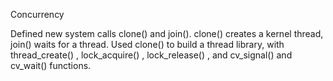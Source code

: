Concurrency

Defined new system calls clone() and join(). clone() creates a kernel thread, join() waits for a thread. Used clone() to build a thread library, with thread_create() , lock_acquire() , lock_release() , and cv_signal() and cv_wait() functions. 
